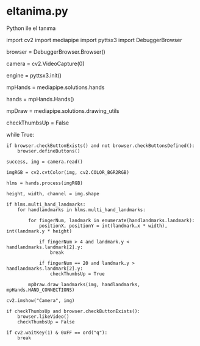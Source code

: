 # eltanima.py
Python ile el tanıma

import cv2
import mediapipe
import pyttsx3
import DebuggerBrowser

browser = DebuggerBrowser.Browser()

camera = cv2.VideoCapture(0)

engine = pyttsx3.init()

mpHands = mediapipe.solutions.hands

hands = mpHands.Hands()

mpDraw = mediapipe.solutions.drawing_utils

checkThumbsUp = False

while True:

    if browser.checkButtonExists() and not browser.checkButtonsDefined():
        browser.defineButtons()

    success, img = camera.read()

    imgRGB = cv2.cvtColor(img, cv2.COLOR_BGR2RGB)

    hlms = hands.process(imgRGB)

    height, width, channel = img.shape

    if hlms.multi_hand_landmarks:
        for handlandmarks in hlms.multi_hand_landmarks:

            for fingerNum, landmark in enumerate(handlandmarks.landmark):
                positionX, positionY = int(landmark.x * width), int(landmark.y * height)

                if fingerNum > 4 and landmark.y < handlandmarks.landmark[2].y:
                    break

                if fingerNum == 20 and landmark.y > handlandmarks.landmark[2].y:
                    checkThumbsUp = True

            mpDraw.draw_landmarks(img, handlandmarks, mpHands.HAND_CONNECTIONS)

    cv2.imshow("Camera", img)

    if checkThumbsUp and browser.checkButtonExists():
        browser.likeVideo()
        checkThumbsUp = False

    if cv2.waitKey(1) & 0xFF == ord("q"):
        break
